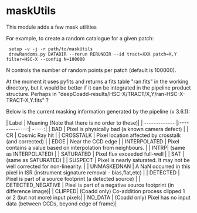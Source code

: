 # maskUtils

This module adds a few mask utilities

For example, to create a random catalogue for a given patch:

```
 setup -v -j -r path/to/maskUtils
 drawRandoms.py DATADIR --rerun RERUNDIR --id tract=XXX patch=X,Y filter=HSC-X --config N=100000
```

N controls the number of random points per patch (default is 100000).

At the moment it uses pyfits and returns a fits table "ran.fits" in the working directory, but it would be better if it can be integrated in the pipeline product structure. Perhaps in "deepCoadd-results/HSC-X/TRACT/X,Y/ran-HSC-X-TRACT-X,Y.fits" ?

Below is the current masking information generated by the pipeline (v 3.6.1):

| Label |	Meaning (Note that there is no order to these)|
| ------------- |:-------------:| -----:|
| BAD	| Pixel is physically bad (a known camera defect) |
| CR |	Cosmic Ray hit  |
| CROSSTALK	| Pixel location affected by crosstalk (and corrected)  |
| EDGE   | Near the CCD edge  |
| INTERPOLATED	| Pixel contains a value based on interpolation from neighbours.  |
| INTRP| 	(same as INTERPOLATED)  |
| SATURATED	| Pixel flux exceeded full-well  |
| SAT	| (same as SATURATED)  |
| SUSPECT	| Pixel is nearly saturated. It may not be well corrected for non-linearity.  |
| UNMASKEDNAN	| A NaN occurred in this pixel in ISR (instrument signature removal - bias,flat,etc) |
| DETECTED	| Pixel is part of a source footprint (a detected source) |
| DETECTED\_NEGATIVE	 | Pixel is part of a negative source footprint (in difference image)|
| CLIPPED| 	(Coadd only) Co-addition process clipped 1 or 2 (but not more) input pixels|
| NO_DATA	| (Coadd only) Pixel has no input data (between CCDs, beyond edge of frame)|
